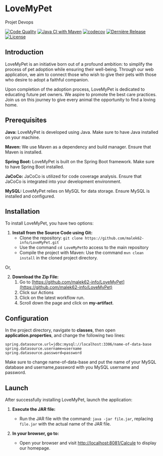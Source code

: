 # LoveMyPet
Projet Devops

[![Code Quality](https://img.shields.io/badge/Code%20Quality-A-brightgreen)](https://app.codacy.com/gh/malek62-info/LoveMyPet/dashboard)
[![Java CI with Maven](https://github.com/malek62-info/LoveMyPet/actions/workflows/maven.yml/badge.svg)](https://github.com/malek62-info/LoveMyPet/actions/workflows/maven.yml)
[![codecov](https://codecov.io/gh/malek62-info/LoveMyPet/graph/badge.svg?token=ZBR07LXSRZ)](https://codecov.io/gh/malek62-info/LoveMyPet)
[![Dernière Release](https://img.shields.io/github/v/release/malek62-info/LoveMyPet?style=flat-square)](https://github.com/malek62-info/LoveMyPet/releases/latest)
[![License](https://img.shields.io/github/license/malek62-info/LoveMyPet)](https://github.com/malek62-info/LoveMyPet/blob/main/LICENSE)



## Introduction

LoveMyPet is an initiative born out of a profound ambition: to simplify the process of pet adoption while ensuring their well-being. Through our web application, we aim to connect those who wish to give their pets with those who desire to adopt a faithful companion.

Upon completion of the adoption process, LoveMyPet is dedicated to educating future pet owners. We aspire to promote the best care practices. Join us on this journey to give every animal the opportunity to find a loving home.

## Prerequisites 

**Java:** LoveMyPet is developed using Java. Make sure to have Java installed on your machine.

**Maven:** We use Maven as a dependency and build manager. Ensure that Maven is installed.

**Spring Boot:** LoveMyPet is built on the Spring Boot framework. Make sure to have Spring Boot installed.

**JaCoCo:** JaCoCo is utilized for code coverage analysis. Ensure that JaCoCo is integrated into your development environment.

**MySQL:** LoveMyPet relies on MySQL for data storage. Ensure MySQL is installed and configured.

## Installation 

To install LoveMyPet, you have two options:

1. **Install from the Source Code using Git:**
   - Clone the repository: `git clone https://github.com/malek62-info/LoveMyPet.git`
   - Use the command `cd LoveMyPet`to access to the main repository
   - Compile the project with Maven: Use the command `mvn clean install` in the cloned project directory.

Or,

2. **Download the Zip File:**
   1. Go to [https://github.com/malek62-info/LoveMyPet](https://github.com/malek62-info/LoveMyPet)
   2. Click sur Actions
   3. Click on the latest workflow run.
   4. Scroll down the page and click on **my-artifact**.

## Configuration

In the project directory, navigate to **classes**, then open **application.properties**, and change the following two lines:

```
spring.datasource.url=jdbc:mysql://localhost:3306/name-of-data-base
spring.datasource.username=username
spring.datasource.password=password
```
Make sure to change name-of-data-base and put the name of your MySQL database and username,password with you MySQL username and password.

## Launch 

After successfully installing LoveMyPet, launch the application:

1. **Execute the JAR file:**
   - Run the JAR file with the command: `java -jar file.jar`, replacing `file.jar` with the actual name of the JAR file.

2. **In your browser, go to:**
   - Open your browser and visit [http://localhost:8081/Calcule](http://localhost:8081/Calcule) to display our homepage.
